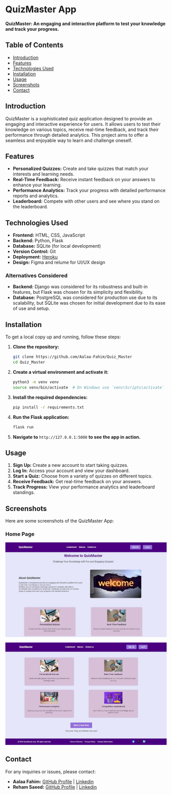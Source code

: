 # QuizMaster App

**QuizMaster: An engaging and interactive platform to test your knowledge and track your progress.**

## Table of Contents

- [Introduction](#introduction)
- [Features](#features)
- [Technologies Used](#technologies-used)
- [Installation](#installation)
- [Usage](#usage)
- [Screenshots](#screenshots)
- [Contact](#contact)

## Introduction

QuizMaster is a sophisticated quiz application designed to provide an engaging and interactive experience for users. It allows users to test their knowledge on various topics, receive real-time feedback, and track their performance through detailed analytics. This project aims to offer a seamless and enjoyable way to learn and challenge oneself.

## Features

- **Personalized Quizzes:** Create and take quizzes that match your interests and learning needs.
- **Real-Time Feedback:** Receive instant feedback on your answers to enhance your learning.
- **Performance Analytics:** Track your progress with detailed performance reports and analytics.
- **Leaderboard:** Compete with other users and see where you stand on the leaderboard.

## Technologies Used

- **Frontend:** HTML, CSS, JavaScript
- **Backend:** Python, Flask
- **Database:** SQLite (for local development)
- **Version Control:** Git
- **Deployment:** [Heroku](https://www.heroku.com/)
- **Design:** Figma and relume for UI/UX design

### Alternatives Considered

- **Backend:** Django was considered for its robustness and built-in features, but Flask was chosen for its simplicity and flexibility.
- **Database:** PostgreSQL was considered for production use due to its scalability, but SQLite was chosen for initial development due to its ease of use and setup.

## Installation

To get a local copy up and running, follow these steps:

1. **Clone the repository:**

   ```bash
   git clone https://github.com/Aalaa-Fahim/Quiz_Master
   cd Quiz_Master
   ```

2. **Create a virtual environment and activate it:**

   ```bash
   python3 -m venv venv
   source venv/bin/activate  # On Windows use `venv\Scripts\activate`
   ```

3. **Install the required dependencies:**

   ```bash
   pip install -r requirements.txt
   ```

4. **Run the Flask application:**

   ```bash
   flask run
   ```

5. **Navigate to** `http://127.0.0.1:5000` **to see the app in action.**

## Usage

1. **Sign Up:** Create a new account to start taking quizzes.
2. **Log In:** Access your account and view your dashboard.
3. **Start a Quiz:** Choose from a variety of quizzes on different topics.
4. **Receive Feedback:** Get real-time feedback on your answers.
5. **Track Progress:** View your performance analytics and leaderboard standings.

## Screenshots

Here are some screenshots of the QuizMaster App:

### Home Page
![Home Page](app/static/images/QuizMaster_home1.JPG)

![Home Page](app/static/images/QuizMaster_home2.JPG)

## Contact

For any inquiries or issues, please contact:

- **Aalaa Fahim:** [GitHub Profile](https://github.com/Aalaa-Fahim) | [Linkedin](https://www.linkedin.com/in/aalaa-fahim)
- **Reham Saeed:** [GitHub Profile](https://github.com/reham128) | [Linkedin](http://www.linkedin.com/in/reham-bahaa)

